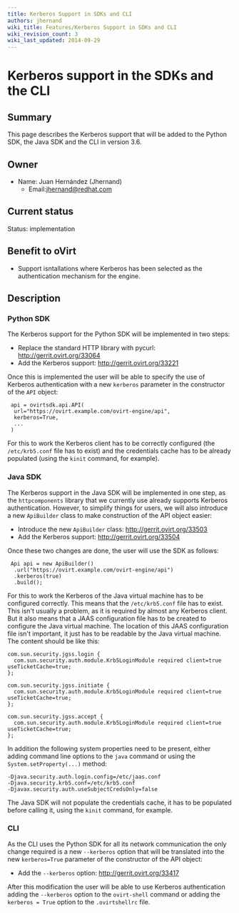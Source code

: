 ```yaml
---
title: Kerberos Support in SDKs and CLI
authors: jhernand
wiki_title: Features/Kerberos Support in SDKs and CLI
wiki_revision_count: 3
wiki_last_updated: 2014-09-29
---
```


# Kerberos support in the SDKs and the CLI

## Summary

This page describes the Kerberos support that will be added to the Python SDK, the Java SDK and the CLI in version 3.6.

## Owner

*   Name: Juan Hernández (Jhernand)
    -   Email:<jhernand@redhat.com>

## Current status

Status: implementation

## Benefit to oVirt

*   Support isntallations where Kerberos has been selected as the authentication mechanism for the engine.

## Description

### Python SDK

The Kerberos support for the Python SDK will be implemented in two steps:

*   Replace the standard HTTP library with pycurl: <http://gerrit.ovirt.org/33064>
*   Add the Kerberos support: <http://gerrit.ovirt.org/33221>

Once this is implemented the user will be able to specify the use of Kerberos authentication with a new `kerberos` parameter in the constructor of the `API` object:

     api = ovirtsdk.api.API(
      url="https://ovirt.example.com/ovirt-engine/api",
      kerberos=True,
      ...
     )

For this to work the Kerberos client has to be correctly configured (the `/etc/krb5.conf` file has to exist) and the credentials cache has to be already populated (using the `kinit` command, for example).

### Java SDK

The Kerberos support in the Java SDK will be implemented in one step, as the `httpcomponents` library that we currently use already supports Kerberos authentication. However, to simplify things for users, we will also introduce a new `ApiBuilder` class to make construction of the API object easier:

*   Introduce the new `ApiBuilder` class: <http://gerrit.ovirt.org/33503>
*   Add the Kerberos support: <http://gerrit.ovirt.org/33504>

Once these two changes are done, the user will use the SDK as follows:

     Api api = new ApiBuilder()
      .url("https://ovirt.example.com/ovirt-engine/api")
      .kerberos(true)
      .build();

For this to work the Kerberos of the Java virtual machine has to be configured correctly. This means that the `/etc/krb5.conf` file has to exist. This isn't usually a problem, as it is required by almost any Kerberos client. But it also means that a JAAS configuration file has to be created to configure the Java virtual machine. The location of this JAAS configuration file isn't important, it just has to be readable by the Java virtual machine. The content should be like this:

    com.sun.security.jgss.login {
      com.sun.security.auth.module.Krb5LoginModule required client=true useTicketCache=true;
    };

    com.sun.security.jgss.initiate {
      com.sun.security.auth.module.Krb5LoginModule required client=true useTicketCache=true;
    };

    com.sun.security.jgss.accept {
      com.sun.security.auth.module.Krb5LoginModule required client=true useTicketCache=true;
    };

In addition the following system properties need to be present, either adding command line options to the `java` command or using the `System.setProperty(...)` method:

    -Djava.security.auth.login.config=/etc/jaas.conf
    -Djava.security.krb5.conf=/etc/krb5.conf
    -Djavax.security.auth.useSubjectCredsOnly=false

The Java SDK will not populate the credentials cache, it has to be populated before calling it, using the `kinit` command, for example.

### CLI

As the CLI uses the Python SDK for all its network communication the only change required is a new `--kerberos` option that will be translated into the new `kerberos=True` parameter of the constructor of the API object:

*   Add the `--kerberos` option: <http://gerrit.ovirt.org/33417>

After this modification the user will be able to use Kerberos authentication adding the `--kerberos` option to the `ovirt-shell` command or adding the `kerberos = True` option to the `.ovirtshellrc` file.

